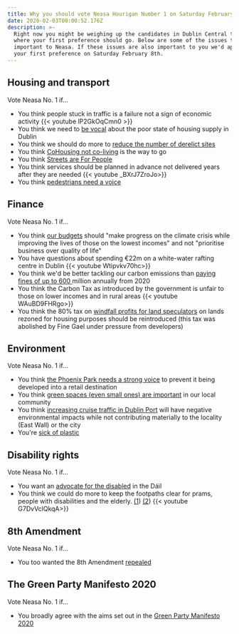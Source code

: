 ```yaml
---
title: Why you should vote Neasa Hourigan Number 1 on Saturday February 8th.
date: 2020-02-03T00:00:52.176Z
description: >-
  Right now you might be weighing up the candidates in Dublin Central to decide
  where your first preference should go. Below are some of the issues that are
  important to Neasa. If these issues are also important to you we'd appreciate
  your first preference on Saturday February 8th.
---
```

## Housing and transport

Vote Neasa No. 1 if...

* You think people stuck in traffic is a failure not a sign of economic activity {{< youtube lP2GkOqCmn0 >}}
* You think we need to [be vocal](https://neasahourigan.com/post/housing-sit-down/) about the poor state of housing supply in Dublin
* You think we should do more to [reduce the number of derelict sites](https://neasahourigan.com/post/vacancy-and-dereliction-in-the-inner-city/) 
* You think [CoHousing not co-living](https://neasahourigan.com/post/greens-say-no-to-coliving-yes-to-cohousing/) is the way to go
* You think [Streets are For People](https://neasahourigan.com/post/streets-are-for-people/)
* You think services should be planned in advance not delivered years after they are needed {{< youtube _BXrJ7ZroJo>}}
* You think [pedestrians need a voice](https://neasahourigan.com/post/inaugural-meeting-of-irish-pedestrian-network/)

## Finance

Vote Neasa No. 1 if...

* You think [our budgets](https://www.greenparty.ie/budget-2020-neasa-hourigan/) should "make progress on the climate crisis while improving the lives of those on the lowest incomes" and not "prioritise business over quality of life"
* You have questions about spending €22m on a white-water rafting centre in Dublin {{< youtube Wtipvkv70hc>}}
* You think we'd be better tackling our carbon emissions than [paying fines of up to 600 ](https://neasahourigan.com/post/despite-brexit-budget-cost-of-fine-gael-climate-inaction-set-to-skyrocket/)million annually from 2020
* You think the Carbon Tax as introduced by the government is unfair to those on lower incomes and in rural areas {{< youtube WAuBD9FHRgo>}}
* You think the 80% tax on [windfall profits for land speculators](https://neasahourigan.com/post/greens-warn-of-over-1-5bn-loss-to-state-if-rezoning-levies-issue-not-remedied/) on lands rezoned for housing purposes should be reintroduced (this tax was abolished by Fine Gael under pressure from developers)

## Environment

Vote Neasa No. 1 if...

* You think [the Phoenix Park needs a strong voice](https://neasahourigan.com/post/update-on-the-plans-to-redevelop-the-phoenix-park/) to prevent it being developed into a retail destination
* You think [green spaces (even small ones) are important](https://neasahourigan.com/post/green-up-cabra-glasnevin/) in our local community
* You think [increasing cruise traffic in Dublin Port](https://neasahourigan.com/post/have-your-say-on-the-future-of-cruise-tourism-at-dublin-port/) will have negative environmental impacts while not contributing materially to the locality (East Wall) or the city
* You're [sick of plastic](https://neasahourigan.com/post/sick-of-plastic-day-of-action-planned-for-cabra/)

## Disability rights

Vote Neasa No. 1 if...

* You want an [advocate for the disabled](https://neasahourigan.com/post/world-sight-day/) in the Dáil 
* You think we could do more to keep the footpaths clear for prams, people with disabilities and the elderly. [(1](https://neasahourigan.com/post/dublin-footpath-blockers/)) [(2](https://www.greenparty.ie/make-way-day-exposes-need-for-new-street-strategy/)) {{< youtube G7DvVclQkqA>}}

## 8th Amendment 

Vote Neasa No. 1 if...

* You too wanted the 8th Amendment [repealed](https://neasahourigan.com/post/repealed/)

## The Green Party Manifesto 2020

Vote Neasa No. 1 if...

* You broadly agree with the aims set out in the [Green Party Manifesto 2020](https://www.rte.ie/news/2020/0125/1110908-greens-manifesto/)
